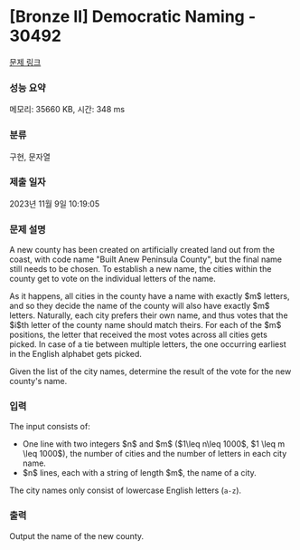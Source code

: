 # [Bronze II] Democratic Naming - 30492 

[문제 링크](https://www.acmicpc.net/problem/30492) 

### 성능 요약

메모리: 35660 KB, 시간: 348 ms

### 분류

구현, 문자열

### 제출 일자

2023년 11월 9일 10:19:05

### 문제 설명

<p>A new county has been created on artificially created land out from the coast, with code name "Built Anew Peninsula County", but the final name still needs to be chosen. To establish a new name, the cities within the county get to vote on the individual letters of the name.</p>

<p>As it happens, all cities in the county have a name with exactly $m$ letters, and so they decide the name of the county will also have exactly $m$ letters. Naturally, each city prefers their own name, and thus votes that the $i$th letter of the county name should match theirs. For each of the $m$ positions, the letter that received the most votes across all cities gets picked. In case of a tie between multiple letters, the one occurring earliest in the English alphabet gets picked.</p>

<p>Given the list of the city names, determine the result of the vote for the new county's name.</p>

### 입력 

 <p>The input consists of:</p>

<ul>
	<li>One line with two integers $n$ and $m$ ($1\leq n\leq 1000$, $1 \leq m \leq 1000$), the number of cities and the number of letters in each city name.</li>
	<li>$n$ lines, each with a string of length $m$, the name of a city.</li>
</ul>

<p>The city names only consist of lowercase English letters (<code>a-z</code>).</p>

### 출력 

 <p>Output the name of the new county.</p>

